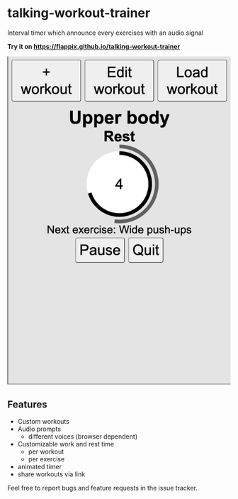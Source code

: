 # talking-workout-trainer
Interval timer which announce every exercises with an audio signal

**Try it on https://flappix.github.io/talking-workout-trainer**

![screenshot](https://raw.githubusercontent.com/flappix/talking-workout-trainer/refs/heads/main/screenshot.png)

## Features

- Custom workouts
- Audio prompts
  - different voices (browser dependent)
- Customizable work and rest time
  - per workout
  - per exercise
- animated timer
- share workouts via link

Feel free to report bugs and feature requests in the issue tracker.

